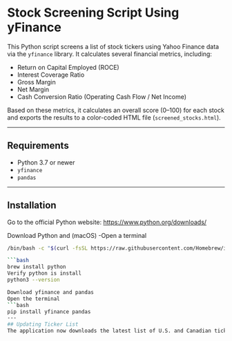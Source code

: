 # Stock Screening Script Using yFinance

This Python script screens a list of stock tickers using Yahoo Finance data via the `yfinance` library. It calculates several financial metrics, including:

- Return on Capital Employed (ROCE)
- Interest Coverage Ratio
- Gross Margin
- Net Margin
- Cash Conversion Ratio (Operating Cash Flow / Net Income)

Based on these metrics, it calculates an overall score (0–100) for each stock and exports the results to a color-coded HTML file (`screened_stocks.html`).

---

## Requirements

- Python 3.7 or newer
- `yfinance`
- `pandas`

---

## Installation
Go to the official Python website:
https://www.python.org/downloads/

Download Python and (macOS)
-Open a terminal
```bash
/bin/bash -c "$(curl -fsSL https://raw.githubusercontent.com/Homebrew/install/HEAD/install.sh)"

```bash
brew install python 
Verify python is install
python3 --version

Download yfinance and pandas
Open the terminal
```bash
pip install yfinance pandas
---
## Updating Ticker List
The application now downloads the latest list of U.S. and Canadian tickers at startup using `fetch_latest_tickers()` in `ticker_fetcher.py`. If the download fails, it falls back to the cached `tickers.csv` file.

